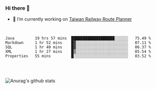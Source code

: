 ### Hi there 👋

- 🔭 I’m currently working on [Taiwan Railway Route Planner](https://github.com/Taiwan-Railway-Route-Planner)

<br/>

<!--START_SECTION:waka-->
```text
Java         19 hrs 57 mins  ███████████████████░░░░░░   75.49 % 
Markdown     1 hr 52 mins    █▓░░░░░░░░░░░░░░░░░░░░░░░   07.11 % 
SQL          1 hr 40 mins    █▓░░░░░░░░░░░░░░░░░░░░░░░   06.37 % 
XML          1 hr 27 mins    █▒░░░░░░░░░░░░░░░░░░░░░░░   05.54 % 
Properties   55 mins         █░░░░░░░░░░░░░░░░░░░░░░░░   03.52 % 
```
<!--END_SECTION:waka-->

<br/>
<br/>

![Anurag's github stats](https://github-readme-stats.vercel.app/api?username=DepickereSven&show_icons=true&theme=tokyonight)



<!--
**DepickereSven/DepickereSven** is a ✨ _special_ ✨ repository because its `README.md` (this file) appears on your GitHub profile.

Here are some ideas to get you started:

- 🔭 I’m currently working on ...
- 🌱 I’m currently learning ...
- 👯 I’m looking to collaborate on ...
- 🤔 I’m looking for help with ...
- 💬 Ask me about ...
- 📫 How to reach me: ...
- 😄 Pronouns: ...
- ⚡ Fun fact: ...
-->
